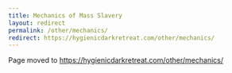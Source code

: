 ```yaml
---
title: Mechanics of Mass Slavery
layout: redirect
permalink: /other/mechanics/
redirect: https://hygienicdarkretreat.com/other/mechanics/
---
```


Page moved to <https://hygienicdarkretreat.com/other/mechanics/>

